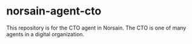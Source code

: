 # norsain-agent-cto
This repository is for the CTO agent in Norsain. The CTO is one of many agents in a digital organization.
